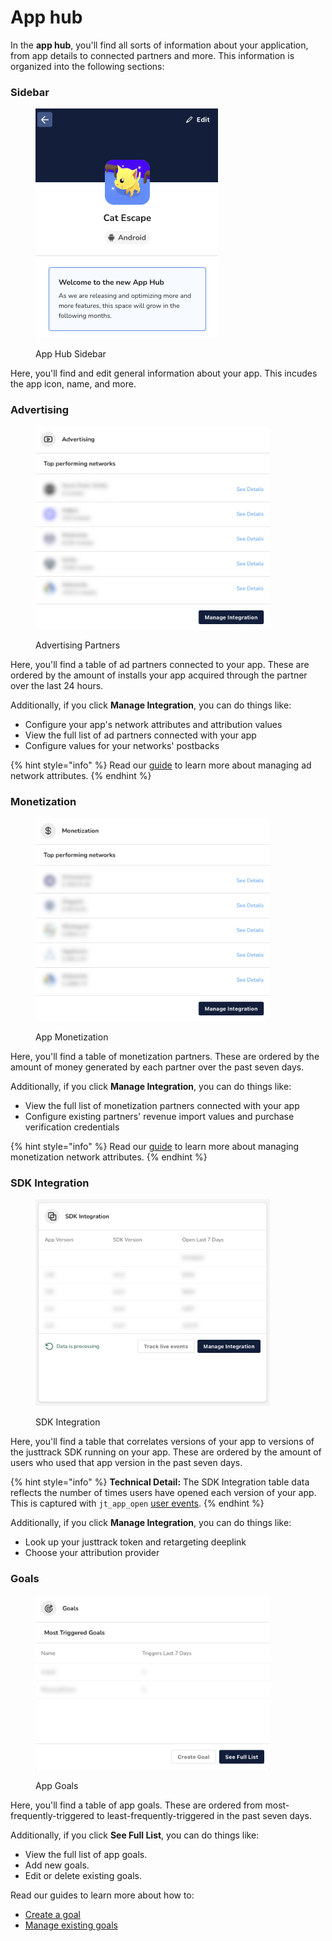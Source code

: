 # App hub

In the **app hub**, you'll find all sorts of information about your application, from app details to connected partners and more. This information is organized into the following sections:

### Sidebar

<figure><img src="../../.gitbook/assets/Screenshot 2023-12-01 at 13.34.45.png" alt="" width="292"><figcaption><p>App Hub Sidebar</p></figcaption></figure>

Here, you'll find and edit general information about your app. This incudes the app icon, name, and more.

### Advertising

<figure><img src="../../.gitbook/assets/advertising (1).png" alt="" width="375"><figcaption><p>Advertising Partners</p></figcaption></figure>

Here, you'll find a table of ad partners connected to your app. These are ordered by the amount of installs your app acquired through the partner over the last 24 hours.

Additionally, if you click **Manage Integration**, you can do things like:

* Configure your app's network attributes and attribution values
* View the full list of ad partners connected with your app
* Configure values for your networks' postbacks

{% hint style="info" %}
Read our [guide](../../../network-management/manage-network-attributes.md) to learn more about managing ad network attributes.
{% endhint %}

### Monetization

<figure><img src="../../.gitbook/assets/monetization.png" alt="" width="375"><figcaption><p>App Monetization</p></figcaption></figure>

Here, you'll find a table of monetization partners. These are ordered by the amount of money generated by each partner over the past seven days.

Additionally, if you click **Manage Integration**, you can do things like:

* View the full list of monetization partners connected with your app
* Configure existing partners' revenue import values and purchase verification credentials

{% hint style="info" %}
Read our [guide](../../network-management/manage-monetization-network-attributes.md) to learn more about managing monetization network attributes.
{% endhint %}

### SDK Integration

<figure><img src="../../.gitbook/assets/sdk-integration.png" alt="" width="375"><figcaption><p>SDK Integration</p></figcaption></figure>

Here, you'll find a table that correlates versions of your app to versions of the justtrack SDK running on your app. These are ordered by the amount of users who used that app version in the past seven days.

{% hint style="info" %}
**Technical Detail:** The SDK Integration table data reflects the number of times users have opened each version of your app. This is captured with `jt_app_open` [user events](http://127.0.0.1:5000/s/CSwomFswqKEitapGh0xs/readme/predefined-events).
{% endhint %}

Additionally, if you click **Manage Integration**, you can do things like:

* Look up your justtrack token and retargeting deeplink
* Choose your attribution provider

### Goals

<figure><img src="../../.gitbook/assets/goals (2).png" alt="" width="375"><figcaption><p>App Goals</p></figcaption></figure>

Here, you'll find a table of app goals. These are ordered from most-frequently-triggered to least-frequently-triggered in the past seven days.

Additionally, if you click **See Full List**, you can do things like:

* View the full list of app goals.
* Add new goals.
* Edit or delete existing goals.

Read our guides to learn more about how to:

* [Create a goal](../../../goal-management/create-a-goal.md)
* [Manage existing goals](../../../goal-management/manage-existing-goals.md)
